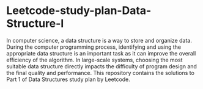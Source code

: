# Leetcode-study-plan-Data-Structure-I
In computer science, a data structure is a way to store and organize data.  During the computer programming process, identifying and using the appropriate data structure is an important task as it can improve the overall efficiency of the algorithm. In large-scale systems, choosing the most suitable data structure directly impacts the difficulty of program design and the final quality and performance. This repository contains the solutions to Part 1 of Data Structures study plan by Leetcode.
